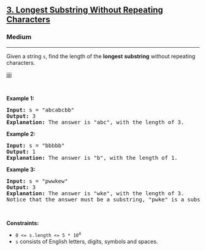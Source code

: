 <h2><a href="https://leetcode.com/problems/longest-substring-without-repeating-characters/">3. Longest Substring Without Repeating Characters</a></h2><h3>Medium</h3><hr><div><p>Given a string <code>s</code>, find the length of the <strong>longest</strong> <span data-keyword="substring-nonempty"><strong>substring</strong></span> without repeating characters.</p>
jjjj
<p>&nbsp;</p>
<p><strong class="example">Example 1:</strong></p>

<pre><strong>Input:</strong> s = "abcabcbb"
<strong>Output:</strong> 3
<strong>Explanation:</strong> The answer is "abc", with the length of 3.
</pre>

<p><strong class="example">Example 2:</strong></p>

<pre><strong>Input:</strong> s = "bbbbb"
<strong>Output:</strong> 1
<strong>Explanation:</strong> The answer is "b", with the length of 1.
</pre>

<p><strong class="example">Example 3:</strong></p>

<pre><strong>Input:</strong> s = "pwwkew"
<strong>Output:</strong> 3
<strong>Explanation:</strong> The answer is "wke", with the length of 3.
Notice that the answer must be a substring, "pwke" is a subsequence and not a substring.
</pre>

<p>&nbsp;</p>
<p><strong>Constraints:</strong></p>

<ul>
	<li><code>0 &lt;= s.length &lt;= 5 * 10<sup>4</sup></code></li>
	<li><code>s</code> consists of English letters, digits, symbols and spaces.</li>
</ul>
</div>

